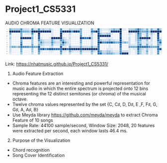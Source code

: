 # Project1_CS5331
AUDIO CHROMA FEATURE VISUALIZATION
![Alt text](https://github.com/Nhatmusic/Project1_CS5331/blob/master/image.jpg?raw=true "Title")
Link: https://nhatmusic.github.io/Project1_CS5331/
1. Audio Feature Extraction
- Chroma features are an interesting and powerful representation for music audio in which the entire spectrum is projected onto 12 bins     representing the 12 distinct semitones (or chroma) of the musical octave.
- Twelve chroma values represented by the set
  {C, C♯, D, D♯, E ,F, F♯, G, G♯, A, A♯, B}
- Use Meyda library https://github.com/meyda/meyda to extract Chroma Feature of 10 songs
- Sample Rate: 44100 sample/second, Window Size: 2048, 20 features were extracted per second, each window lasts 46.4 ms.

2. Purpose of the Visualization
- Chord recognition
- Song Cover Identification


